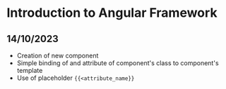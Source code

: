 # Introduction to Angular Framework

## 14/10/2023

- Creation of new component
- Simple binding of and attribute of component's class to component's template
- Use of placeholder `{{<attribute_name}}`